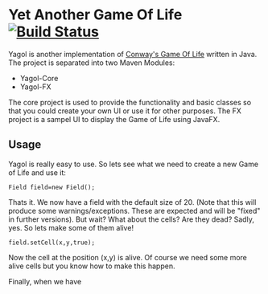 # Yet Another Game Of Life [![Build Status](https://travis-ci.org/Clayn/yagol.svg?branch=development)](https://travis-ci.org/Clayn/yagol)
Yagol is another implementation of [Conway's Game Of Life](https://en.wikipedia.org/wiki/Conway%27s_Game_of_Life) written in Java. 
The project is separated into two Maven Modules:

 - Yagol-Core
 - Yagol-FX
 
The core project is used to provide the functionality and basic classes so that you could create your own UI or use it for other purposes. 
The FX project is a sampel UI to display the Game of Life using JavaFX.

## Usage
Yagol is really easy to use. So lets see what we need to create a new Game of Life 
and use it:

    Field field=new Field();
Thats it. We now have a field with the default size of 20. (Note that this will produce some warnings/exceptions. These are expected and will be "fixed" in further versions). But wait? What about the cells? Are they dead? Sadly, yes.
So lets make some of them alive!

    field.setCell(x,y,true);
Now the cell at the position (x,y) is alive. Of course we need some more alive cells but you know how to make this happen. 

Finally, when we have 

<!--stackedit_data:
eyJoaXN0b3J5IjpbMTE5OTA1NTg3MV19
-->